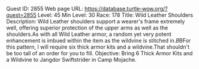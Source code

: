 Quest ID: 2855
Web page URL: https://database.turtle-wow.org/?quest=2855
Level: 45
Min Level: 30
Race: 178
Title: Wild Leather Shoulders
Description: Wild Leather shoulders support a wearer's frame extremely well, offering superior protection of the upper arms as well as the shoulders.As with all Wild Leather armor, a random yet very potent enhancement is imbued within the item as the wildvine is stitched in.$B$BFor this pattern, I will require six thick armor kits and a wildvine.That shouldn't be too tall of an order for you to fill.
Objective: Bring 6 Thick Armor Kits and a Wildvine to Jangdor Swiftstrider in Camp Mojache.
